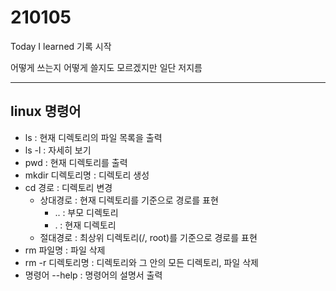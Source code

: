 # 210105

Today I learned 기록 시작

어떻게 쓰는지 어떻게 쓸지도 모르겠지만 일단 저지름

------

## linux 명령어
- ls : 현재 디렉토리의 파일 목록을 출력
- ls -l : 자세히 보기
- pwd : 현재 디렉토리를 출력
- mkdir 디렉토리명 : 디렉토리 생성
- cd 경로 : 디렉토리 변경
  - 상대경로 : 현재 디렉토리를 기준으로 경로를 표현
    - .. : 부모 디렉토리
    - . : 현재 디렉토리
  - 절대경로 : 최상위 디렉토리(/, root)를 기준으로 경로를 표현
- rm 파일명 : 파일 삭제
- rm -r 디렉토리명 : 디렉토리와 그 안의 모든 디렉토리, 파일 삭제
- 명령어 --help : 명령어의 설명서 출력
